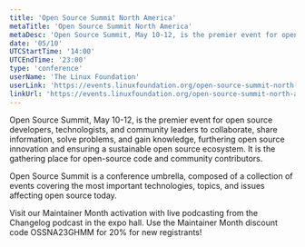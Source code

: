 ```yaml
---
title: 'Open Source Summit North America'
metaTitle: 'Open Source Summit North America'
metaDesc: 'Open Source Summit, May 10-12, is the premier event for open source developers, technologists, and community leaders to collaborate, share information, solve problems, and gain knowledge, furthering open source innovation and ensuring a sustainable open source ecosystem. It is the gathering place for open-source code and community contributors.'
date: '05/10'
UTCStartTime: '14:00'
UTCEndTime: '23:00'
type: 'conference'
userName: 'The Linux Foundation'
userLink: 'https://events.linuxfoundation.org/open-source-summit-north-america/'
linkUrl: 'https://events.linuxfoundation.org/open-source-summit-north-america/'
---
```


Open Source Summit, May 10-12, is the premier event for open source developers, technologists, and community leaders to collaborate, share information, solve problems, and gain knowledge, furthering open source innovation and ensuring a sustainable open source ecosystem. It is the gathering place for open-source code and community contributors.

Open Source Summit is a conference umbrella, composed of a collection of events covering the most important technologies, topics, and issues affecting open source today.

Visit our Maintainer Month activation with live podcasting from the Changelog podcast in the expo hall. Use the Maintainer Month discount code OSSNA23GHMM for 20% for new registrants!